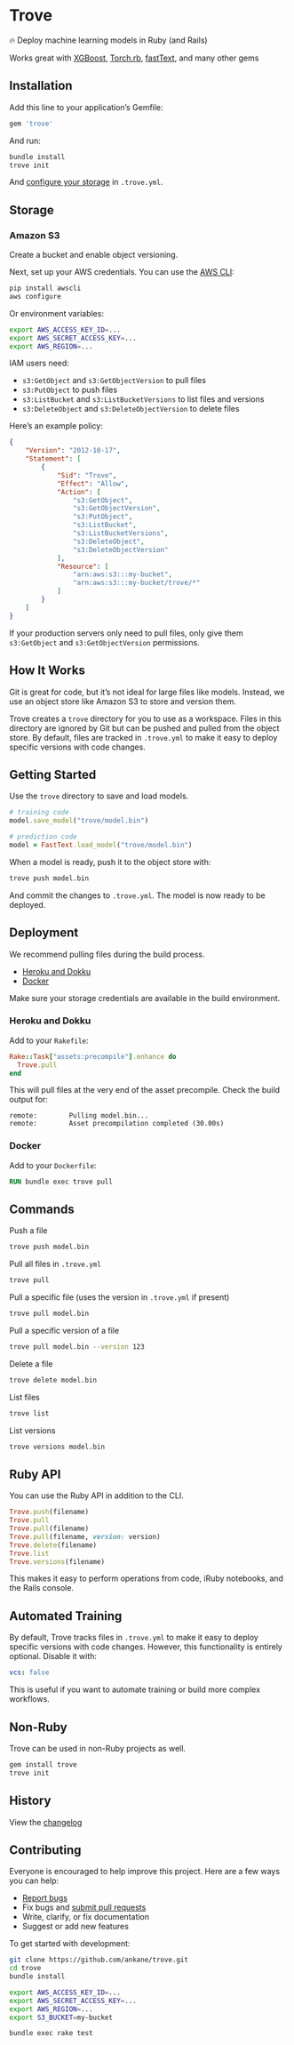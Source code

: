 # Trove

:fire: Deploy machine learning models in Ruby (and Rails)

Works great with [XGBoost](https://github.com/ankane/xgboost), [Torch.rb](https://github.com/ankane/torch.rb), [fastText](https://github.com/ankane/fastText), and many other gems

## Installation

Add this line to your application’s Gemfile:

```ruby
gem 'trove'
```

And run:

```sh
bundle install
trove init
```

And [configure your storage](#storage) in `.trove.yml`.

## Storage

### Amazon S3

Create a bucket and enable object versioning.

Next, set up your AWS credentials. You can use the [AWS CLI](https://github.com/aws/aws-cli):

```sh
pip install awscli
aws configure
```

Or environment variables:

```sh
export AWS_ACCESS_KEY_ID=...
export AWS_SECRET_ACCESS_KEY=...
export AWS_REGION=...
```

IAM users need:

- `s3:GetObject` and `s3:GetObjectVersion` to pull files
- `s3:PutObject` to push files
- `s3:ListBucket` and `s3:ListBucketVersions` to list files and versions
- `s3:DeleteObject` and `s3:DeleteObjectVersion` to delete files

Here’s an example policy:

```json
{
    "Version": "2012-10-17",
    "Statement": [
        {
            "Sid": "Trove",
            "Effect": "Allow",
            "Action": [
                "s3:GetObject",
                "s3:GetObjectVersion",
                "s3:PutObject",
                "s3:ListBucket",
                "s3:ListBucketVersions",
                "s3:DeleteObject",
                "s3:DeleteObjectVersion"
            ],
            "Resource": [
                "arn:aws:s3:::my-bucket",
                "arn:aws:s3:::my-bucket/trove/*"
            ]
        }
    ]
}
```

If your production servers only need to pull files, only give them `s3:GetObject` and `s3:GetObjectVersion` permissions.

## How It Works

Git is great for code, but it’s not ideal for large files like models. Instead, we use an object store like Amazon S3 to store and version them.

Trove creates a `trove` directory for you to use as a workspace. Files in this directory are ignored by Git but can be pushed and pulled from the object store. By default, files are tracked in `.trove.yml` to make it easy to deploy specific versions with code changes.

## Getting Started

Use the `trove` directory to save and load models.

```ruby
# training code
model.save_model("trove/model.bin")

# prediction code
model = FastText.load_model("trove/model.bin")
```

When a model is ready, push it to the object store with:

```sh
trove push model.bin
```

And commit the changes to `.trove.yml`. The model is now ready to be deployed.

## Deployment

We recommend pulling files during the build process.

- [Heroku and Dokku](#heroku-and-dokku)
- [Docker](#docker)

Make sure your storage credentials are available in the build environment.

### Heroku and Dokku

Add to your `Rakefile`:

```ruby
Rake::Task["assets:precompile"].enhance do
  Trove.pull
end
```

This will pull files at the very end of the asset precompile. Check the build output for:

```text
remote:        Pulling model.bin...
remote:        Asset precompilation completed (30.00s)
```

### Docker

Add to your `Dockerfile`:

```Dockerfile
RUN bundle exec trove pull
```

## Commands

Push a file

```sh
trove push model.bin
```

Pull all files in `.trove.yml`

```sh
trove pull
```

Pull a specific file (uses the version in `.trove.yml` if present)

```sh
trove pull model.bin
```

Pull a specific version of a file

```sh
trove pull model.bin --version 123
```

Delete a file

```sh
trove delete model.bin
```

List files

```sh
trove list
```

List versions

```sh
trove versions model.bin
```

## Ruby API

You can use the Ruby API in addition to the CLI.

```ruby
Trove.push(filename)
Trove.pull
Trove.pull(filename)
Trove.pull(filename, version: version)
Trove.delete(filename)
Trove.list
Trove.versions(filename)
```

This makes it easy to perform operations from code, iRuby notebooks, and the Rails console.

## Automated Training

By default, Trove tracks files in `.trove.yml` to make it easy to deploy specific versions with code changes. However, this functionality is entirely optional. Disable it with:

```yml
vcs: false
```

This is useful if you want to automate training or build more complex workflows.

## Non-Ruby

Trove can be used in non-Ruby projects as well.

```sh
gem install trove
trove init
```

## History

View the [changelog](https://github.com/ankane/trove/blob/master/CHANGELOG.md)

## Contributing

Everyone is encouraged to help improve this project. Here are a few ways you can help:

- [Report bugs](https://github.com/ankane/trove/issues)
- Fix bugs and [submit pull requests](https://github.com/ankane/trove/pulls)
- Write, clarify, or fix documentation
- Suggest or add new features

To get started with development:

```sh
git clone https://github.com/ankane/trove.git
cd trove
bundle install

export AWS_ACCESS_KEY_ID=...
export AWS_SECRET_ACCESS_KEY=...
export AWS_REGION=...
export S3_BUCKET=my-bucket

bundle exec rake test
```

